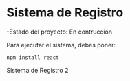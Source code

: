 <h1>Sistema de Registro</h1>

-Estado del proyecto: En contrucción

Para ejecutar el sistema, debes poner:

```npm install react```

Sistema de Registro 2
